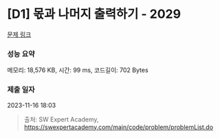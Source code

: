 # [D1] 몫과 나머지 출력하기 - 2029 

[문제 링크](https://swexpertacademy.com/main/code/problem/problemDetail.do?contestProbId=AV5QGNvKAtEDFAUq) 

### 성능 요약

메모리: 18,576 KB, 시간: 99 ms, 코드길이: 702 Bytes

### 제출 일자

2023-11-16 18:03



> 출처: SW Expert Academy, https://swexpertacademy.com/main/code/problem/problemList.do